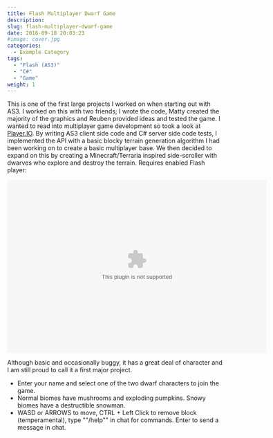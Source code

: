 ```yaml
---
title: Flash Multiplayer Dwarf Game
description: 
slug: flash-multiplayer-dwarf-game
date: 2016-09-18 20:03:23
#image: cover.jpg
categories:
  - Example Category
tags:
  - "Flash (AS3)"
  - "C#"
  - "Game"
weight: 1
---
```


This is one of the first large projects I worked on when starting out with AS3. I worked on this with two friends; I wrote the code, Matty created the majority of the graphics and Reuben provided ideas and tested the game. I wanted to read into multiplayer game development so took a look at [Player.IO](https://playerio.com). By writing AS3 client side code and C# server side code tests, I implemented the API with a basic blocky terrain generation algorithm I had been working on to create a basic multiplayer base. We then decided to expand on this by creating a Minecraft/Terraria inspired side-scroller with dwarves who explore and destroy the terrain. Requires enabled Flash player:


<div class="col-xs-12 centre-padding vertical-padding">
	<div class=""video-container"">
		<object width="600" height="400" class="img-shadow">
			<param name="movie" value="content/dwarf/dwarf.swf">
			<embed src="dwarf.swf" width="600" height="400"></embed>
		</object>
	</div>
</div>

Although basic and occasionally buggy, it has a great deal of character and I am still proud to call it a first major project.

- Enter your name and select one of the two dwarf characters to join the game.
- Normal biomes have mushrooms and exploding pumpkins. Snowy biomes have a destructible snowman.
- WASD or ARROWS to move, CTRL + Left Click to remove block (temperamental), type ""/help"" in chat for commands. Enter to send a message in chat.

